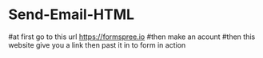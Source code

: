 # Send-Email-HTML

#at first go to this url https://formspree.io
#then make an acount 
#then this website give you a link then past it in to form in action
